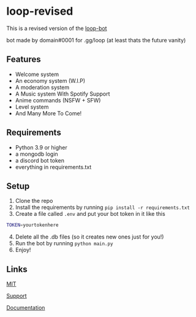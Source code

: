 # loop-revised

This is a revised version of the [loop-bot](https://github.com/Potatopy/loop-bot)

bot made by domain#0001 for .gg/loop (at least thats the future vanity)

## Features

- Welcome system
- An economy system (W.I.P)
- A moderation system
- A Music system With Spotify Support
- Anime commands (NSFW + SFW)
- Level system
- And Many More To Come!

## Requirements

- Python 3.9 or higher
- a mongodb login
- a discord bot token
- everything in requirements.txt

## Setup

1. Clone the repo
2. Install the requirements by running `pip install -r requirements.txt`
3. Create a file called `.env` and put your bot token in it like this

```bash
TOKEN=yourtokenhere
```

4. Delete all the .db files (so it creates new ones just for you!)
5. Run the bot by running `python main.py`
6. Enjoy!

## Links

[MIT](https://choosealicense.com/licenses/mit/)

[Support](https://discord.gg/9j8qcsVFQX)

[Documentation](https://loop-3.gitbook.io/api-docs/)
